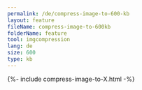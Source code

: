 ```yaml
---
permalink: /de/compress-image-to-600-kb
layout: feature
fileName: compress-image-to-600kb
folderName: feature
tool: imgcompression
lang: de
size: 600
type: kb
---
```


{%- include compress-image-to-X.html -%}
